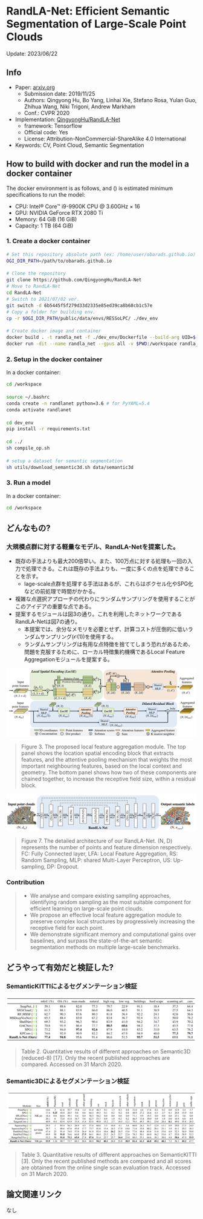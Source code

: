 # RandLA-Net: Efficient Semantic Segmentation of Large-Scale Point Clouds

Update: 2023/06/22

## Info
- Paper: [arxiv.org](https://arxiv.org/abs/1911.11236)
  - Submission date: 2019/11/25
  - Authors: Qingyong Hu, Bo Yang, Linhai Xie, Stefano Rosa, Yulan Guo, Zhihua Wang, Niki Trigoni, Andrew Markham
  - Conf.: CVPR 2020
- Implementation: [QingyongHu/RandLA-Net](https://github.com/QingyongHu/RandLA-Net)
  - framework: Tensorflow
  - Official code: Yes
  - License: Attribution-NonCommercial-ShareAlike 4.0 International
- Keywords: CV, Point Cloud, Semantic Segmentation

## How to build with docker and run the model in a docker container
The docker environment is as follows, and () is estimated minimum specifications to run the model:
- CPU: Intel® Core™ i9-9900K CPU @ 3.60GHz × 16 
- GPU: NVIDIA GeForce RTX 2080 Ti
- Memory: 64 GiB (16 GiB)
- Capacity: 1 TB (64 GiB)

### 1. Create a docker container
```bash
# Set this repository absolute path (ex: /home/user/obarads.github.io)
OGI_DIR_PATH=/path/to/obarads.github.io

# Clone the repository
git clone https://github.com/QingyongHu/RandLA-Net
# Move to RandLA-Net
cd RandLA-Net
# Switch to 2021/07/02 ver.
git switch -d 6b5445f5f279d33d2335e85ed39ca8b68cb1c57e
# Copy a folder for building env.
cp -r $OGI_DIR_PATH/public/data/envs/RESSoLPC/ ./dev_env

# Create docker image and container
docker build . -t randla_net -f ./dev_env/Dockerfile --build-arg UID=$(id -u) --build-arg GID=$(id -g)
docker run -dit --name randla_net --gpus all -v $PWD:/workspace randla_net
```

### 2. Setup in the docker container
In a docker container:
```bash
cd /workspace

source ~/.bashrc
conda create -n randlanet python=3.6 # for PyYAML=5.4
conda activate randlanet

cd dev_env
pip install -r requirements.txt 

cd ../
sh compile_op.sh

# setup a dataset for semantic segmentation
sh utils/download_semantic3d.sh data/semantic3d
```

### 3. Run a model
In a docker container:
```bash
cd /workspace

```

## どんなもの?
### 大規模点群に対する軽量なモデル、RandLA-Netを提案した。
- 既存の手法よりも最大200倍早い。また、100万点に対する処理も一回の入力で処理できる。これは既存の手法よりも、一度に多くの点を処理できることを示す。
  - lage-scale点群を処理する手法はあるが、これらはボクセル化やSPG化などの前処理で時間がかかる。
- 複雑な点選択アプローチの代わりにランダムサンプリングを使用することがこのアイデアの重要な点である。
- 提案するモジュールは図3の通り。これを利用したネットワークであるRandLA-Netは図7の通り。
  - 本提案では、余分なメモリを必要とせず、計算コストが圧倒的に低いランダムサンプリング($\mathcal{O}(1)$)を使用する。
  - ランダムサンプリングは有用な点特徴を捨ててしまう恐れがあるため、問題を克服するために、ローカル特徴集約機構であるLocal Feature Aggregationモジュールを提案する。

![fig3](img/RESSoLPC/fig3.png)

> Figure 3. The proposed local feature aggregation module. The top panel shows the location spatial encoding block that extracts features, and the attentive pooling mechanism that weights the most important neighbouring features, based on the local context and geometry. The bottom panel shows how two of these components are chained together, to increase the receptive field size, within a residual block.

![fig7](img/RESSoLPC/fig7.png)

> Figure 7. The detailed architecture of our RandLA-Net. (N, D) represents the number of points and feature dimension respectively. FC: Fully Connected layer, LFA: Local Feature Aggregation, RS: Random Sampling, MLP: shared Multi-Layer Perceptron, US: Up-sampling, DP: Dropout.

### Contribution
> - We analyse and compare existing sampling approaches, identifying random sampling as the most suitable component for efficient learning on large-scale point clouds.
> - We propose an effective local feature aggregation module to preserve complex local structures by progressively increasing the receptive field for each point.
> - We demonstrate significant memory and computational gains over baselines, and surpass the state-of-the-art semantic segmentation methods on multiple large-scale benchmarks.

## どうやって有効だと検証した?
### SemanticKITTIによるセグメンテーション検証
![tab2](img/RESSoLPC/tab2.png)

> Table 2. Quantitative results of different approaches on Semantic3D (reduced-8) [17]. Only the recent published approaches are compared. Accessed on 31 March 2020.

### Semantic3Dによるセグメンテーション検証
![tab2](img/RESSoLPC/tab3.png)

> Table 3. Quantitative results of different approaches on SemanticKITTI [3]. Only the recent published methods are compared and all scores are obtained from the online single scan evaluation track. Accessed on 31 March 2020.

## 論文関連リンク
なし
